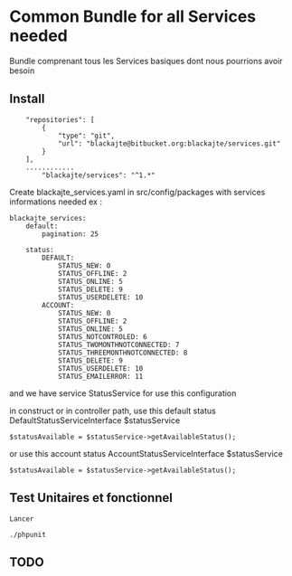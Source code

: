 # Common Bundle for all Services needed

Bundle comprenant tous les Services basiques dont nous pourrions avoir besoin


## Install

```
    "repositories": [
        {
            "type": "git",
            "url": "blackajte@bitbucket.org:blackajte/services.git"
        }
    ],
    ............
        "blackajte/services": "^1.*"
```

Create blackajte_services.yaml in src/config/packages
with services informations needed
ex : 
```
blackajte_services:
    default:
        pagination: 25
      
    status:
        DEFAULT:
            STATUS_NEW: 0
            STATUS_OFFLINE: 2
            STATUS_ONLINE: 5
            STATUS_DELETE: 9
            STATUS_USERDELETE: 10
        ACCOUNT:
            STATUS_NEW: 0
            STATUS_OFFLINE: 2
            STATUS_ONLINE: 5
            STATUS_NOTCONTROLED: 6
            STATUS_TWOMONTHNOTCONNECTED: 7
            STATUS_THREEMONTHNOTCONNECTED: 8
            STATUS_DELETE: 9
            STATUS_USERDELETE: 10
            STATUS_EMAILERROR: 11
```
and we have service StatusService for use this configuration

in construct or in controller path, use this default status
    DefaultStatusServiceInterface $statusService
    
    $statusAvailable = $statusService->getAvailableStatus();

or use this account status
    AccountStatusServiceInterface $statusService

    $statusAvailable = $statusService->getAvailableStatus();
    

## Test Unitaires et fonctionnel
	Lancer 

	./phpunit

## TODO
